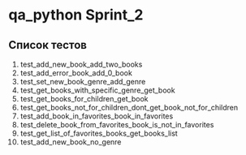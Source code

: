 # qa_python Sprint_2
## Список тестов

1. test_add_new_book_add_two_books
2. test_add_error_book_add_0_book
3. test_set_new_book_genre_add_genre
4. test_get_books_with_specific_genre_get_book
5. test_get_books_for_children_get_book
6. test_get_books_not_for_children_dont_get_book_not_for_children
7. test_add_book_in_favorites_book_in_favorites
8. test_delete_book_from_favorites_book_is_not_in_favorites
9. test_get_list_of_favorites_books_get_books_list
10. test_add_new_book_no_genre